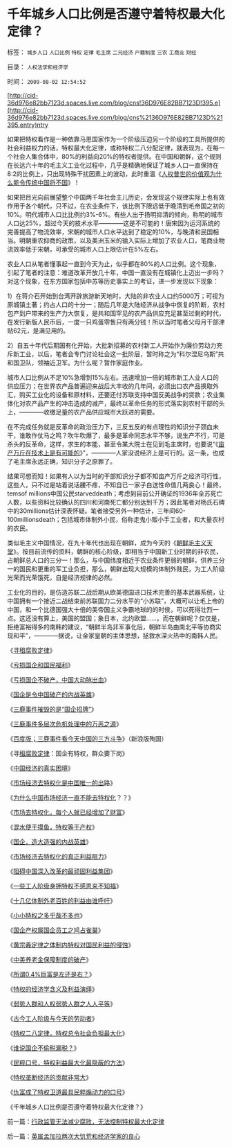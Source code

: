 # 千年城乡人口比例是否遵守着特权最大化定律？

标签： `城乡人口` `人口比例` `特权` `定律` `毛主席` `二元经济` `户籍制度` `三农` `工商业` `财经` 

目录： `人权法学和经济学`

时间： `2009-08-02 12:54:52`

[http://cid-36d976e82bb7123d.spaces.live.com/blog/cns!36D976E82BB7123D!395.e](http://cid-36d976e82bb7123d.spaces.live.com/blog/cns%2136D976E82BB7123D%21395.entry)ntry

如果把特权看作是一种依靠马恩国家作为一个阶级压迫另一个阶级的工具所提供的社会利益权力的话，特权最大化定律，或称特权二八分配定律，就表现为，在每一个社会人集合体中，80%的利益向20%的特权者提供。在中国和朝鲜，这个规则在长达六十年的毛主义工业化过程中，几乎是精确地保证了城乡人口一直保持在8:2的比例上，只出现特殊干扰因素上的波动，此时重温《[人权普世的价值观为什么能令传统中国将不国](../../../2009/7/24/人权普世价值观或令传统中国将不国.md)》！

如果把目光向前展望整个中国两千年社会主儿历史，会发现这个规律实际上也有效作用于各个朝代，只不过，在农业条件下，该比例下限远低于晚清到毛帝国之初的10%。明代城市人口比比例约3%-6%。有些人出于扬明抑清的倾向，称明的城市人口达25%，超过今天的技术水平————这是不可能的！唐宋因为运河系统的完善提高了物流效率，宋朝的城市人口水平达到了稳定的10%，与晚清和民国相当。明朝重农抑商的政策，以及美洲玉米的输入实际上增加了农业人口，笔商业物流效率低于宋朝，可承受的城市人口上限估计在5%左右。

农业人口从笔者懂事起一直到今天为止，似乎都在80%的人口比例。这个现象，引起了笔者的注意：难道改革开放几十年，中国一直没有在城镇化上迈出一步吗？对这个现象，在东方国家包括中苏等历史事实上的考证，进一步发现以下现象：

1）在蒋介石开始到台湾开辟旅游新天地时，大陆的非农业人口约5000万；可视为原城镇土著；约占人口的十分一；随后几年是大陆经济从战争中恢复的阶断，农村包产到户带来的生产力大恢复，是共和国罕见的农产品供应充足甚至过剩的时代，在发行新版人民币后，一度一只鸡蛋零售只有两分钱！所以当时笔者父母月干部津贴62元，是满见用的。

2）自五十年代后期国有化开始，大批新招募的农村新工人开始作为廉价劳动力充斥新工业，以后，笔者会专门讨论社会这一批阶层，暂时称之为“科尔涅尼乌斯”共和国卫队，领袖近卫军。为什么呢？暂作家庭作业。

城市人口比例从不足10%急增到15%左右。迅速增加一倍的城市新工人业人口的供应压力；在世界农产品普遍迎来战后大丰收的几年间，必须出口农产品换取外汇，购买工业化的设备和原材料，还要还付苏联支持中国反美战争的贷款；农业集体化对农产品产生的冲击造成的减产，最终以革命任务的形式落实到农村干部的头上，————收缴足量的农产品供应城市大跃进的需要。

在不完成任务就是反革命的政治压力下，三反五反的有点理性的知识分子颈血未干，谁敢作仗马之鸣？吹牛吹爆了，最多是革命同志水平不够，说生产不行，可是杀头的反革命，这样，求生的本能，甚至令某大院士在见到毛主席时，也要说“《[亩产万斤在技术上是有可能的](../../../2009/1/17/红线危害中国粮食安全：保耕地不如保土壤.md)》”，————人家没说经济上是可行的。这一条，也成了毛主席永远正确，知识分子之原罪了。

结果可想而知！如果有人以为当时的干部知识分子都不知亩产万斤之经济可行性，这些人，只不过是站着说话腰不疼，不知自已一家子白送性命值几两良心！最终，temsof millions中国公民starveddeath；考虑到目前公开确证的1936年全苏死亡人数，以些资料比较确认的四川和河南死亡都分别达到千万；因此笔者对杨氏石碑中的30millions估计深表怀疑。笔者接受另外一种估计，三年间60-100millionsdeath；包括城市体制外小民，俗称走鬼小贩小手工业者，和大量农村的农民。

类似毛主义中国情况，在九十年代也出现在朝鲜，成为今天的《[朝鲜毛主义天堂](http://hi.baidu.com/darthchn/blog/item/ee5f3e95ac5a9d16d31b7066.html)》。按目前流传的资料，朝鲜的核心阶级，即相当于中国新工业时期的非农民，占朝鲜总人口的三分一！那么，与中国纬度相近于农业条件更弱的朝鲜，供养三分一的国民和更重的军工业负担，那么，朝鲜出现大规模的体制外贱民，为工人阶级光荣而光荣饿死，自是经济规律的必然。

工业化的目的，是仿造苏联二战后期从欧美德国进口技术完善的基本武器系统，让中国拥有一个接近二战结束前苏联国力二分水平的“小苏联”，大概可以让毛上帝的中国，和一个比德国强大十倍的美帝国主义争霸地球的的时侯，可以死得壮烈一点。这还没有算上，美国的盟国；象日本，北约欧盟……。而在朝鲜呢？仅仅是，拒绝富裕得多的南韩的建议，“朝鲜半岛非军事化后，朝鲜半岛由南北平等协商实现和平”，————据说，让金家皇朝的主体思想，拯救水深火热中的南韩人民。

《[寻租腐败定律](../../../2008/7/15/寻租腐败定律：国有企业事加薪，民营个企业下岗.md)》

《[亏损国企和国民福利](../../../2008/9/5/亏损国企和国民福利.md)》

《[亏损国企不破产，中国大动脉出血](../../../2008/8/1/亏损国企不破产，中国大动脉失血.md)》

《[国企是令中国破产的内战英雄](../../../2009/7/22/国企是否造大造强的内宅英雄.md)》

《[三鹿事件摧毁的是“国企招牌”](../../../2008/9/13/好事？坏事？三鹿事件摧毁的是“国企招牌”.md)》

《[三鹿事件多层次危机处理中的万恶之源](../../../2008/9/15/三鹿事件多层次危机处理中挖掘根源.md)》

《[百度版；三鹿事件看今天中国的三方斗争](http://hi.baidu.com/darthchn/blog/item/1f7f2ccb3c20448ec8176837.html)》（新浪版殉国）

《寻[租腐败定律](../../../2008/7/15/寻租腐败定律：国有企业事加薪，民营个企业下岗.md)：国企有特权，群众要下岗》

《[中国经济的真实困境](../../../2009/7/18/为什么商品房市场确实不存在腐败.md)》

《[市场经济去特权化是中国唯一的出](../../../2009/7/19/市场经济去特权化中国经济唯一的出路.md)路》

《[为什么中国市场经济一直不能去特权化](../../../2009/7/19/为什么中国市场经济一直不能去特权化？？.md)？？》

《[市场去特权化，每个人就已经增加了财富](http://blog.sina.com.cn/s/blog_5563a64d0100dxms.html)》

《[混水便于摸鱼，特权等于产权](../../../2009/7/21/混水便于摸鱼，特权等于产权.md)》

《[国企，造大造强的内战英雄](../../../2009/7/22/国企是否造大造强的内宅英雄.md)》

《[市场经济去特权化的真正利益阻力](../../../2009/7/29/市场经济去特权化的真正利益阻力.md)》

《[阻碍中国深入改革的最顽固利益集团](../../../2009/7/29/阻碍中国深入改革的最顽固利益集团.md)》

《[一些工人阶级身拥特权不感恩来不知福](../../../2009/7/30/身享特权不感恩来不知福.md)》

《[十几亿体制外老百姓的利益由谁呼吁](../../../2009/7/30/十几亿体制外老百姓的利益由谁呼吁.md)》

《[小小特权之多乎哉不多也](../../../2009/7/30/小小特权之多乎哉？不多也！.md)》

《[国企产权属国企员工之鸠占雀巢](../../../2009/7/30/与朗咸平同问：国企产权属国企员工之鸠占雀巢.md)》

《[黄宗羲定律之体制内特权对国民利益的侵蚀](../../../2009/7/30/黄宗羲定律之体制内特权对国民利益的侵蚀.md)》

《[中美养老金保障制度的破产](../../../2009/7/30/中美养老金保障在财政上的破产.md)》

《[所谓0.4%巨富是左还是右？](http://blog.sina.com.cn/s/blog_5563a64d0100e39c.html)》

《[特权的经济学含义及利益演绎](../../../2009/7/31/特权的经济学含义及利益演绎.md)》

《[弱势人群和人权弱势人群之人人平等](../../../2009/7/31/弱势人群和人权弱势人群之人人平等.md)》

《[古今工人阶级与今天的劳动者](../../../2009/7/31/古今工人阶级与今天的劳动者.md)》

《[特权二八定律，特权总令社会负担最大化](../../../2009/8/1/特权二八定律，特权总令社会负担最大化.md)》

《[谁说国企不偷税漏税？](../../../2009/8/1/谁说国企不偷税漏税？.md)》

《[民粹口号，特权利益最大化最隐蔽的方法](../../../2009/8/1/民粹口号，特权阶层利益最大化最隐蔽的方法.md)》

《[特权垄断经济的贡献非常大](../../../2009/8/1/放弃国企垄断去特权，让民企对税收作出贡献.md)》

《[仇富成了特权卫道最具民粹煽动力的口号](../../../2009/8/2/行政监管无法减少腐败，无法控制特权最大化定律.md)》

《千年城乡人口比例是否遵守着特权最大化定律？》



前一篇：[行政监管无法减少腐败，无法控制特权最大化定律](../../../2009/8/2/行政监管无法减少腐败，无法控制特权最大化定律.md)

后一篇：[英属孟加拉两次大饥荒和经济学家的良心](../../../2009/8/2/英属孟加拉两次大饥荒和经济学家的良心.md)
